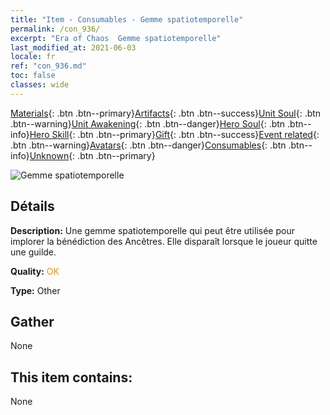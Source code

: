 ```yaml
---
title: "Item - Consumables - Gemme spatiotemporelle"
permalink: /con_936/
excerpt: "Era of Chaos  Gemme spatiotemporelle"
last_modified_at: 2021-06-03
locale: fr
ref: "con_936.md"
toc: false
classes: wide
---
```

 [Materials](/ItemsFR/){: .btn .btn--primary}[Artifacts](/ItemsFR/Artifacts/){: .btn .btn--success}[Unit Soul](/ItemsFR/UnitSoul/){: .btn .btn--warning}[Unit Awakening](/ItemsFR/UnitAwakening/){: .btn .btn--danger}[Hero Soul](/ItemsFR/HeroSoul/){: .btn .btn--info}[Hero Skill](/ItemsFR/HeroSkill/){: .btn .btn--primary}[Gift](/ItemsFR/Gift/){: .btn .btn--success}[Event related](/ItemsFR/Events/){: .btn .btn--warning}[Avatars](/ItemsFR/Avatars/){: .btn .btn--danger}[Consumables](/ItemsFR/Consumables/){: .btn .btn--info}[Unknown](/ItemsFR/Unknown/){: .btn .btn--primary}

 ![Gemme spatiotemporelle](/images/t/i_40024.png)

## Détails
 **Description:** Une gemme spatiotemporelle qui peut être utilisée pour implorer la bénédiction des Ancêtres. Elle disparaît lorsque le joueur quitte une guilde.

 **Quality:** <span style="color: #FF8C00">OK</span>

 **Type:** Other

## Gather

  None

## This item contains:

  None


